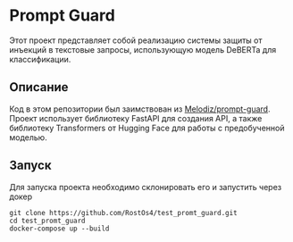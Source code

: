 # Prompt Guard

Этот проект представляет собой реализацию системы защиты от инъекций в текстовые запросы, использующую модель DeBERTa для классификации.

## Описание

Код в этом репозитории был заимствован из [Melodiz/prompt-guard](https://github.com/Melodiz/prompt-guard). Проект использует библиотеку FastAPI для создания API, а также библиотеку Transformers от Hugging Face для работы с предобученной моделью.

## Запуск

Для запуска проекта необходимо склонировать его и запустить через докер

```
git clone https://github.com/RostOs4/test_promt_guard.git
cd test_promt_guard
docker-compose up --build
```
